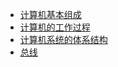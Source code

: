 - [计算机基本组成](https://7550547.github.io/S1HDIub2v/)
- [计算机的工作过程](https://7550547.github.io/89lqiJknX/)
- [计算机系统的体系结构](https://7550547.github.io/U53Ok2Jhd/)
- [总线](https://7550547.github.io/OgvU8OylO/)